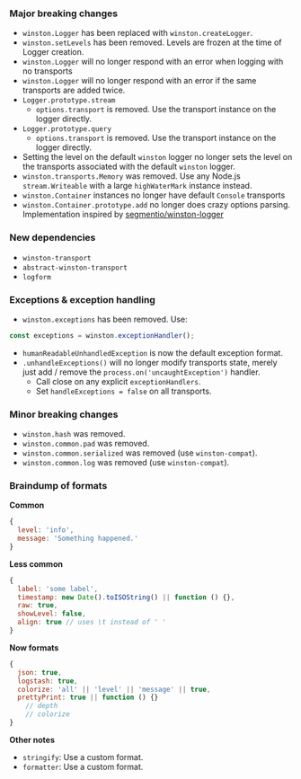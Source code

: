 
### Major breaking changes

- `winston.Logger` has been replaced with `winston.createLogger`.
- `winston.setLevels` has been removed. Levels are frozen at the time of Logger creation.
- `winston.Logger` will no longer respond with an error when logging with no transports
- `winston.Logger` will no longer respond with an error if the same transports are added twice.
- `Logger.prototype.stream`
  - `options.transport` is removed. Use the transport instance on the logger directly.
- `Logger.prototype.query`
  - `options.transport` is removed. Use the transport instance on the logger directly.
- Setting the level on the default `winston` logger no longer sets the level on the transports associated with the default `winston` logger.
- `winston.transports.Memory` was removed. Use any Node.js `stream.Writeable` with a large `highWaterMark` instance instead.
- `winston.Container` instances no longer have default `Console` transports
- `winston.Container.prototype.add` no longer does crazy options parsing. Implementation inspired by [segmentio/winston-logger](https://github.com/segmentio/winston-logger/blob/master/lib/index.js#L20-L43)

### New dependencies 

- `winston-transport`
- `abstract-winston-transport`
- `logform`

### Exceptions & exception handling
- `winston.exceptions` has been removed. Use:
``` js
const exceptions = winston.exceptionHandler();
```
- `humanReadableUnhandledException` is now the default exception format.
- `.unhandleExceptions()` will no longer modify transports state, merely just add / remove the `process.on('uncaughtException')` handler.
  - Call close on any explicit `exceptionHandlers`.
  - Set `handleExceptions = false` on all transports.

### Minor breaking changes
- `winston.hash` was removed.
- `winston.common.pad` was removed.
- `winston.common.serialized` was removed (use `winston-compat`).
- `winston.common.log` was removed (use `winston-compat`).

### Braindump of formats

**Common**
``` js
{
  level: 'info',
  message: 'Something happened.'
}
```

**Less common**
``` js
{
  label: 'some label',
  timestamp: new Date().toISOString() || function () {},
  raw: true,
  showLevel: false,
  align: true // uses \t instead of ' '
}
```

**Now formats**
``` js
{
  json: true,
  logstash: true,
  colorize: 'all' || 'level' || 'message' || true,
  prettyPrint: true || function () {}
    // depth
    // colorize
}
```

**Other notes**
- `stringify`: Use a custom format.
- `formatter`: Use a custom format.
